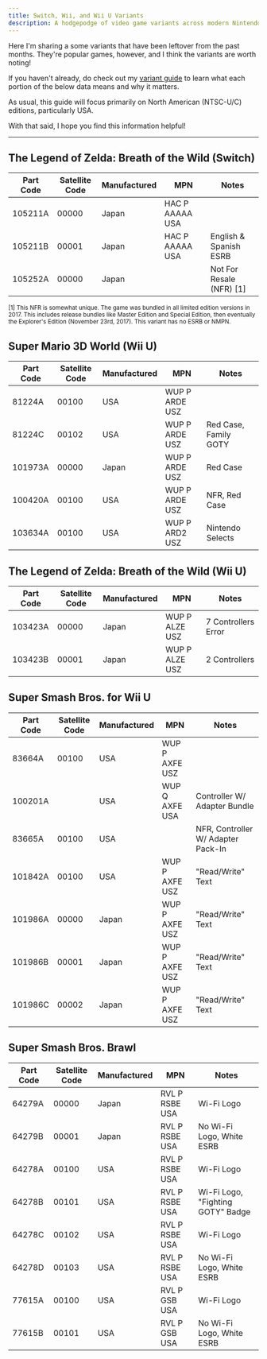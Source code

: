 ```yaml
---
title: Switch, Wii, and Wii U Variants
description: A hodgepodge of video game variants across modern Nintendo consoles
---
```

Here I'm sharing a some variants that have been leftover from the past months. They're popular games, however, and I think the variants are worth noting!

If you haven't already, do check out my [variant guide](https://www.afew.games/essays/decoding-modern-nintendo-print-variants) to learn what each portion of the below data means and why it matters.

As usual, this guide will focus primarily on North American (NTSC-U/C) editions, particularly USA.

With that said, I hope you find this information helpful!

- - -

## The Legend of Zelda: Breath of the Wild (Switch)

| Part Code | Satellite Code | Manufactured | MPN             | Notes                                |
| --------- | -------------- | ------------ | --------------- | ------------------------------------ |
| 105211A   | 00000          | Japan        | HAC P AAAAA USA |                                      |
| 105211B   | 00001          | Japan        | HAC P AAAAA USA | English & Spanish ESRB               |
| 105252A   | 00000          | Japan        |                 | Not For Resale (NFR) [1] |

<small>[1] This NFR is somewhat unique. The game was bundled in all limited edition versions in 2017. This includes release bundles like Master Edition and Special Edition, then eventually the Explorer's Edition (November 23rd, 2017). This variant has no ESRB or NMPN.</small>

## Super Mario 3D World (Wii U)

| Part Code | Satellite Code | Manufactured | MPN            | Notes                 |
| --------- | -------------- | ------------ | -------------- | --------------------- |
| 81224A    | 00100          | USA          | WUP P ARDE USZ |                       |
| 81224C    | 00102          | USA          | WUP P ARDE USZ | Red Case, Family GOTY |
| 101973A   | 00000          | Japan        | WUP P ARDE USZ | Red Case              |
| 100420A   | 00100          | USA          | WUP P ARDE USZ | NFR, Red Case         |
| 103634A   | 00100          | USA          | WUP P ARD2 USZ | Nintendo Selects      |

## The Legend of Zelda: Breath of the Wild (Wii U)

| Part Code | Satellite Code | Manufactured | MPN            | Notes               |
| --------- | -------------- | ------------ | -------------- | ------------------- |
| 103423A   | 00000          | Japan        | WUP P ALZE USZ | 7 Controllers Error |
| 103423B   | 00001          | Japan        | WUP P ALZE USZ | 2 Controllers       |

## Super Smash Bros. for Wii U

| Part Code | Satellite Code | Manufactured | MPN            | Notes                              |
| --------- | -------------- | ------------ | -------------- | ---------------------------------- |
| 83664A    | 00100          | USA          | WUP P AXFE USZ |                                    |
| 100201A   |                | USA          | WUP Q AXFE USA | Controller W/ Adapter Bundle       |
| 83665A    | 00100          | USA          |                | NFR, Controller W/ Adapter Pack-In |
| 101842A   | 00100          | USA          | WUP P AXFE USZ | "Read/Write" Text                  |
| 101986A   | 00000          | Japan        | WUP P AXFE USZ | "Read/Write" Text                  |
| 101986B   | 00001          | Japan        | WUP P AXFE USZ | "Read/Write" Text                  |
| 101986C   | 00002          | Japan        | WUP P AXFE USZ | "Read/Write" Text                  |

## Super Smash Bros. Brawl

| Part Code | Satellite Code | Manufactured | MPN            | Notes                             |
| --------- | -------------- | ------------ | -------------- | --------------------------------- |
| 64279A    | 00000          | Japan        | RVL P RSBE USA | Wi-Fi Logo                        |
| 64279B    | 00001          | Japan        | RVL P RSBE USA | No Wi-Fi Logo, White ESRB         |
| 64278A    | 00100          | USA          | RVL P RSBE USA | Wi-Fi Logo                        |
| 64278B    | 00101          | USA          | RVL P RSBE USA | Wi-Fi Logo, "Fighting GOTY" Badge |
| 64278C    | 00102          | USA          | RVL P RSBE USA | Wi-Fi Logo                        |
| 64278D    | 00103          | USA          | RVL P RSBE USA | No Wi-Fi Logo, White ESRB         |
| 77615A    | 00100          | USA          | RVL P GSB USA  | Wi-Fi Logo                        |
| 77615B    | 00101          | USA          | RVL P GSB USA  | No Wi-Fi Logo, White ESRB         |